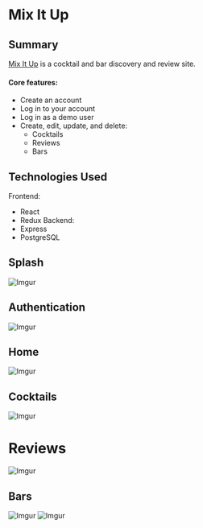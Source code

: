 # Mix It Up

## Summary
[Mix It Up](https://sezder-mix-it-up.herokuapp.com/) is a cocktail and bar discovery and review site. 

#### Core features: 
- Create an account
- Log in to your account
- Log in as a demo user
- Create, edit, update, and delete:
   - Cocktails
   - Reviews
   - Bars
   
   
   
## Technologies Used
Frontend: 
- React
- Redux
Backend: 
- Express
- PostgreSQL

## Splash
![Imgur](https://i.imgur.com/Uqy9xPZ.png)

## Authentication
![Imgur](https://i.imgur.com/7JBq3u0.png)

## Home
![Imgur](https://i.imgur.com/wSzsrYu.png)

## Cocktails
![Imgur](https://i.imgur.com/NSCvRLG.png)

# Reviews
![Imgur](https://i.imgur.com/SEIfbnQ.png)

## Bars
![Imgur](https://i.imgur.com/lzAkeU5.png)
![Imgur](https://i.imgur.com/KiJLhUz.png)



